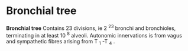 # Bronchial tree

**Bronchial tree** Contains 23 divisions, ie 2 <sup>23</sup> bronchi and
bronchioles, terminating in at least 10 <sup>8</sup> alveoli. Autonomic
innervations is from vagus and sympathetic fibres arising from T
<sub>1</sub> -T <sub>4</sub> .
